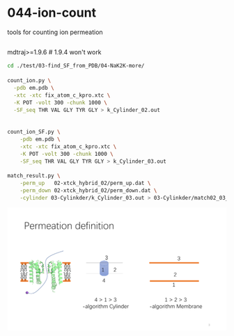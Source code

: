 # 044-ion-count
tools for counting ion permeation

## 
mdtraj>=1.9.6 # 1.9.4 won't work
```bash
cd ./test/03-find_SF_from_PDB/04-NaK2K-more/

count_ion.py \
  -pdb em.pdb \
  -xtc -xtc fix_atom_c_kpro.xtc \
  -K POT -volt 300 -chunk 1000 \
  -SF_seq THR VAL GLY TYR GLY > k_Cylinder_02.out
  

count_ion_SF.py \
    -pdb em.pdb \
    -xtc -xtc fix_atom_c_kpro.xtc \
    -K POT -volt 300 -chunk 1000 \
    -SF_seq THR VAL GLY TYR GLY > k_Cylinder_03.out

match_result.py \
    -perm_up   02-xtck_hybrid_02/perm_up.dat \
    -perm_down 02-xtck_hybrid_02/perm_down.dat \
    -cylinder 03-Cylinkder/k_Cylinder_03.out > 03-Cylinkder/match02_03_03.dat
```
![permeation](044-ion-couting.png "permeation definition")